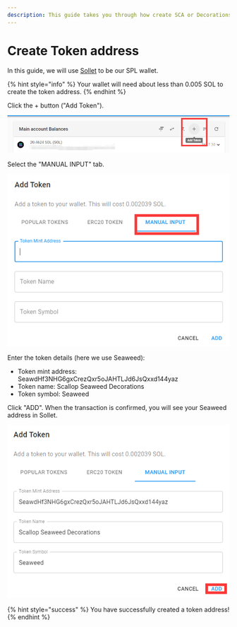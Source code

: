 ```yaml
---
description: This guide takes you through how create SCA or Decorations address.
---
```


# Create Token address

In this guide, we will use [Sollet](https://sollet.io/) to be our SPL wallet.

{% hint style="info" %}
Your wallet will need about less than 0.005 SOL to create the token address.
{% endhint %}



Click the + button \("Add Token"\).

![](../.gitbook/assets/image%20%286%29.png)



Select the "MANUAL INPUT" tab.

![](../.gitbook/assets/image%20%282%29.png)

Enter the token details \(here we use Seaweed\):

* Token mint address:  SeawdHf3NHG6gxCrezQxr5oJAHTLJd6JsQxxd144yaz
* Token name:  Scallop Seaweed Decorations
* Token symbol: Seaweed

Click "ADD". When the transaction is confirmed, you will see your Seaweed address in Sollet.

![](../.gitbook/assets/image%20%283%29.png)



{% hint style="success" %}
You have successfully created a token address!
{% endhint %}

